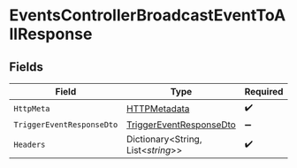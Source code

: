 # EventsControllerBroadcastEventToAllResponse


## Fields

| Field                                                                         | Type                                                                          | Required                                                                      | Description                                                                   |
| ----------------------------------------------------------------------------- | ----------------------------------------------------------------------------- | ----------------------------------------------------------------------------- | ----------------------------------------------------------------------------- |
| `HttpMeta`                                                                    | [HTTPMetadata](../../Models/Components/HTTPMetadata.md)                       | :heavy_check_mark:                                                            | N/A                                                                           |
| `TriggerEventResponseDto`                                                     | [TriggerEventResponseDto](../../Models/Components/TriggerEventResponseDto.md) | :heavy_minus_sign:                                                            | OK                                                                            |
| `Headers`                                                                     | Dictionary<String, List<*string*>>                                            | :heavy_check_mark:                                                            | N/A                                                                           |